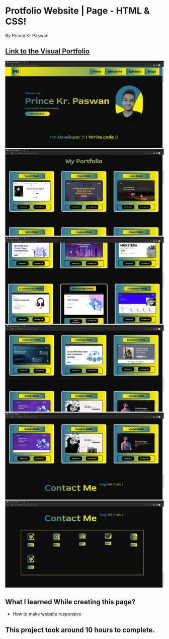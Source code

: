# Protfolio Website | Page - HTML & CSS!

By Prince Kr Paswan

## [Link to the Visual Portfolio](https://visual-design-page.netlify.app/)


![Completed Website](asset/pk1.png)
![](asset/pk2.png)
![](asset/pk3.png)
![](asset/pk4.png)
![](asset/pk5.png)
![](asset/pk6.png)

## What I learned While creating this page?

- How to make website responsive

## This project took around 10 hours to complete.
